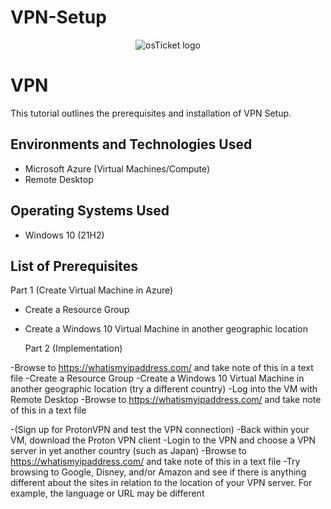 # VPN-Setup
<p align="center">
<img src="https://github-production-user-asset-6210df.s3.amazonaws.com/142756706/270819838-21b5a839-bc04-48cd-94cb-74f3da5b423d.png" alt="osTicket logo"/>
</p>



<h1> VPN </h1>
This tutorial outlines the prerequisites and installation of VPN Setup.<br />



<h2>Environments and Technologies Used</h2>

- Microsoft Azure (Virtual Machines/Compute)
- Remote Desktop
  

<h2>Operating Systems Used </h2>

- Windows 10</b> (21H2)

<h2>List of Prerequisites</h2>

 Part 1 (Create Virtual Machine in Azure)

- Create a Resource Group
- Create a Windows 10 Virtual Machine in another geographic location

  
  Part 2 (Implementation)
 
-Browse to https://whatismyipaddress.com/ and take note of this in a text file
-Create a Resource Group
-Create a Windows 10 Virtual Machine in another geographic location (try a different country)
-Log into the VM with Remote Desktop
-Browse to https://whatismyipaddress.com/ and take note of this in a text file

-(Sign up for ProtonVPN and test the VPN connection) 
-Back within your VM, download the Proton VPN client
-Login to the VPN and choose a VPN server in yet another country (such as Japan)
-Browse to https://whatismyipaddress.com/  and take note of this in a text file
-Try browsing to Google, Disney, and/or Amazon and see if there is anything different about the sites in relation to the location of your VPN server. For example, the language or URL may be different


